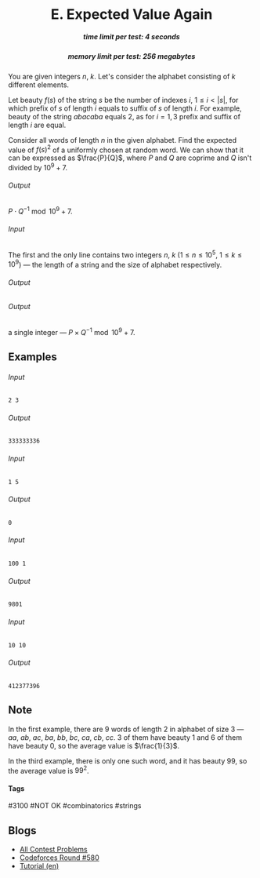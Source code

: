 <h1 style='text-align: center;'> E. Expected Value Again</h1>

<h5 style='text-align: center;'>time limit per test: 4 seconds</h5>
<h5 style='text-align: center;'>memory limit per test: 256 megabytes</h5>

You are given integers $n$, $k$. Let's consider the alphabet consisting of $k$ different elements.

Let beauty $f(s)$ of the string $s$ be the number of indexes $i$, $1\le i<|s|$, for which prefix of $s$ of length $i$ equals to suffix of $s$ of length $i$. For example, beauty of the string $abacaba$ equals $2$, as for $i = 1, 3$ prefix and suffix of length $i$ are equal.

Consider all words of length $n$ in the given alphabet. Find the expected value of $f(s)^2$ of a uniformly chosen at random word. We can show that it can be expressed as $\frac{P}{Q}$, where $P$ and $Q$ are coprime and $Q$ isn't divided by $10^9 + 7$. 
###### Output

 $P\cdot Q^{-1} \bmod 10^9 + 7$.

###### Input

The first and the only line contains two integers $n$, $k$ ($1\le n \le 10^5$, $1\le k\le 10^9$) — the length of a string and the size of alphabet respectively.

###### Output

###### Output

 a single integer — $P\times Q^{-1} \bmod 10^9 + 7$.

## Examples

###### Input


```text
2 3
```
###### Output


```text
333333336
```
###### Input


```text
1 5
```
###### Output


```text
0
```
###### Input


```text
100 1
```
###### Output


```text
9801
```
###### Input


```text
10 10
```
###### Output


```text
412377396
```
## Note

In the first example, there are $9$ words of length $2$ in alphabet of size $3$ — $aa$, $ab$, $ac$, $ba$, $bb$, $bc$, $ca$, $cb$, $cc$. $3$ of them have beauty $1$ and $6$ of them have beauty $0$, so the average value is $\frac{1}{3}$.

In the third example, there is only one such word, and it has beauty $99$, so the average value is $99^2$.



#### Tags 

#3100 #NOT OK #combinatorics #strings 

## Blogs
- [All Contest Problems](../Codeforces_Round_580_(Div._1).md)
- [Codeforces Round #580](../blogs/Codeforces_Round_580.md)
- [Tutorial (en)](../blogs/Tutorial_(en).md)
